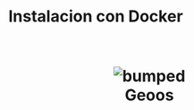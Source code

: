 # Instalacion con Docker
<!--{h1:.massive-header.-with-tagline}-->

<h1 align="center">
  <br>
  <img src="https://i.imgur.com/x8yvxoV.png" alt="bumped">
  <br>
  Geoos
  <br>
  <br>
</h1>
